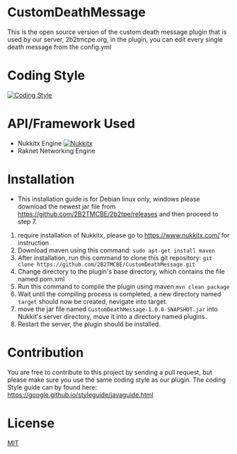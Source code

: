 # CustomDeathMessage
This is the open source version of the custom death message plugin that is used by our server, 2b2tmcpe.org, in the plugin, you can edit every single death message from the config.yml
# Coding Style
[![Coding Style](https://img.shields.io/badge/Coding%20Style-Google%20Style-green.svg)](https://google.github.io/styleguide/javaguide.html)
# API/Framework Used
- Nukkitx Engine [![Nukkitx](https://img.shields.io/badge/Software-Nukkitx-brightgreen.svg)](https://github.com/Nukkitx/Nukkit)
- Raknet Networking Engine
# Installation
- This installation guide is for Debian linux only, windows please download the newest jar file from https://github.com/2B2TMCBE/2b2tpe/releases and then proceed to step 7.

1. require installation of Nukkitx, please go to https://www.nukkitx.com/ for instruction
2. Download maven using this command:
```sudo apt-get install maven```
3. After installation, run this command to clone this git repository:
```git clone https://github.com/2B2TMCBE/CustomDeathMessage.git```
4. Change directory to the plugin's base directory, which contains the file named pom.xml
5. Run this command to compile the plugin using maven
```mvn clean package```
6. Wait until the compiling process is completed, a new directory named `target` should now be created, nevigate into target.
7. move the jar file named `CustomDeathMessage-1.0.0-SNAPSHOT.jar` into Nukkit's server directory, move it into a directory named plugins.
8. Restart the server, the plugin should be installed.
# Contribution
You are free to contribute to this project by sending a pull request, but please make sure you use the same coding style as our plugin. The coding Style guide can by found here: https://google.github.io/styleguide/javaguide.html
# License
[MIT](https://choosealicense.com/licenses/mit/)
